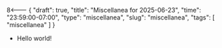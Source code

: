8<--- { "draft": true, "title": "Miscellanea for 2025-06-23", "time": "23:59:00-07:00", "type": "miscellanea", "slug": "miscellanea", "tags": [ "miscellanea" ] }

- Hello world!
